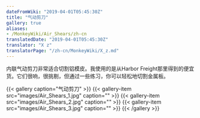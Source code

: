 ```yaml
---
dateFromWiki: "2019-04-01T05:45:30Z"
title: "气动剪刀"
gallery: true
aliases:
- /MonkeyWiki/Air_Shears/zh-cn
translatedDate: "2019-04-01T05:45:30Z"
translator: "X z"
translatorPage: "/zh-cn/MonkeyWiki/X_z.md"
---
```

内联气动剪刀非常适合切割铝模皮。我使用的是从Harbor Freight那里得到的便宜货。它们很响，很挑剔，但通过一些练习，你可以轻松地切割金属板。

{{< gallery  caption="气动剪刀" >}}
{{< gallery-item src="images/Air_Shears_1.jpg" caption="" >}}
{{< gallery-item src="images/Air_Shears_2.jpg" caption="" >}}
{{< gallery-item src="images/Air_Shears_3.jpg" caption="" >}}
{{< /gallery >}}




